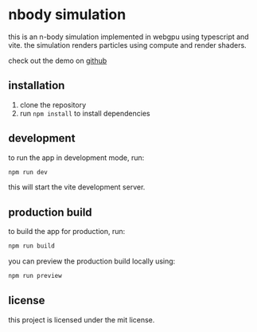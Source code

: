 # nbody simulation

this is an n-body simulation implemented in webgpu using typescript and vite. the simulation renders particles using compute and render shaders.

check out the demo on [github](https://github.com/ack2406/nbody-sim)

## installation

1. clone the repository
2. run `npm install` to install dependencies

## development

to run the app in development mode, run:

```bash
npm run dev
```

this will start the vite development server.

## production build

to build the app for production, run:

```bash
npm run build
```

you can preview the production build locally using:

```bash
npm run preview
```

## license

this project is licensed under the mit license.
